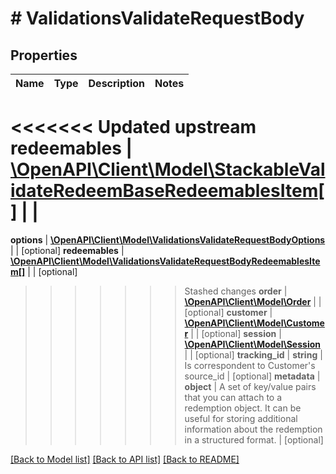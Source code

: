 # # ValidationsValidateRequestBody

## Properties

Name | Type | Description | Notes
------------ | ------------- | ------------- | -------------
<<<<<<< Updated upstream
**redeemables** | [**\OpenAPI\Client\Model\StackableValidateRedeemBaseRedeemablesItem[]**](StackableValidateRedeemBaseRedeemablesItem.md) |  |
=======
**options** | [**\OpenAPI\Client\Model\ValidationsValidateRequestBodyOptions**](ValidationsValidateRequestBodyOptions.md) |  | [optional]
**redeemables** | [**\OpenAPI\Client\Model\ValidationsValidateRequestBodyRedeemablesItem[]**](ValidationsValidateRequestBodyRedeemablesItem.md) |  | [optional]
>>>>>>> Stashed changes
**order** | [**\OpenAPI\Client\Model\Order**](Order.md) |  | [optional]
**customer** | [**\OpenAPI\Client\Model\Customer**](Customer.md) |  | [optional]
**session** | [**\OpenAPI\Client\Model\Session**](Session.md) |  | [optional]
**tracking_id** | **string** | Is correspondent to Customer&#39;s source_id | [optional]
**metadata** | **object** | A set of key/value pairs that you can attach to a redemption object. It can be useful for storing additional information about the redemption in a structured format. | [optional]

[[Back to Model list]](../../README.md#models) [[Back to API list]](../../README.md#endpoints) [[Back to README]](../../README.md)
